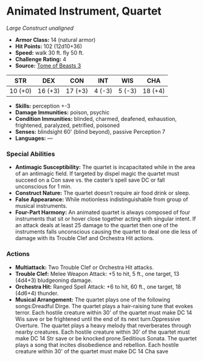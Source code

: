 # Animated Instrument, Quartet

*Large* *Construct* *unaligned*

- **Armor Class:** 14 (natural armor)
- **Hit Points:** 102 (12d10+36)
- **Speed:** walk 30 ft. fly 50 ft.
- **Challenge Rating:** 4
- **Source:** [Tome of Beasts 3](https://koboldpress.com/kpstore/product/tome-of-beasts-2-for-5th-edition/)

| STR | DEX | CON | INT | WIS | CHA |
| --- | --- | --- | --- | --- | --- |
| 10 (+0) | 16 (+3) | 17 (+3) | 4 (-3) | 5 (-3) | 18 (+4) |

- **Skills:** perception +-3
- **Damage Immunities:** poison, psychic
- **Condition Immunities:** blinded, charmed, deafened, exhaustion, frightened, paralyzed, petrified, poisoned
- **Senses:** blindsight 60' (blind beyond), passive Perception 7
- **Languages:** —
### Special Abilities
- **Antimagic Susceptibility:** The quartet is incapacitated while in the area of an antimagic field. If targeted by dispel magic the quartet must succeed on a Con save vs. the caster’s spell save DC or fall unconscious for 1 min.
- **Construct Nature:** The quartet doesn’t require air food drink or sleep.
- **False Appearance:** While motionless indistinguishable from group of musical instruments.
- **Four-Part Harmony:** An animated quartet is always composed of four instruments that sit or hover close together acting with singular intent. If an attack deals at least 25 damage to the quartet then one of the instruments falls unconscious causing the quartet to deal one die less of damage with its Trouble Clef and Orchestra Hit actions.
### Actions
- **Multiattack:** Two Trouble Clef or Orchestra Hit attacks.
- **Trouble Clef:** Melee Weapon Attack: +5 to hit, 5 ft., one target, 13 (4d4+3) bludgeoning damage.
- **Orchestra Hit:** Ranged Spell Attack: +6 to hit, 60 ft., one target, 18 (4d6+4) thunder.
- **Musical Arrangement:** The quartet plays one of the following songs:Dreadful Dirge. The quartet plays a hair-raising tune that evokes terror. Each hostile creature within 30' of the quartet must make DC 14 Wis save or be frightened until the end of its next turn.Oppressive Overture. The quartet plays a heavy melody that reverberates through nearby creatures. Each hostile creature within 30' of the quartet must make DC 14 Str save or be knocked prone.Seditious Sonata. The quartet plays a song that incites disobedience and rebellion. Each hostile creature within 30' of the quartet must make DC 14 Cha save
